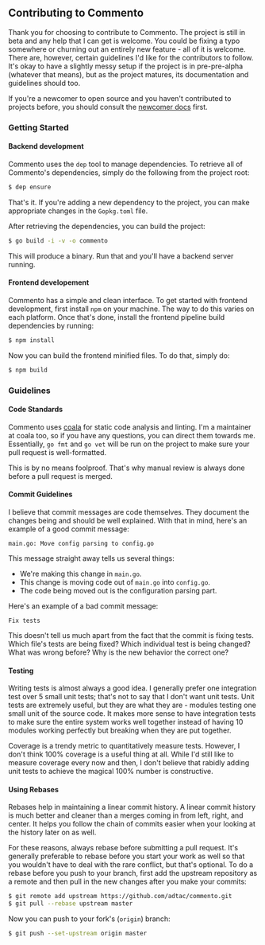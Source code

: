 ## Contributing to Commento

Thank you for choosing to contribute to Commento. The project is still in beta
and any help that I can get is welcome. You could be fixing a typo somewhere or
churning out an entirely new feature - all of it is welcome. There are, however,
certain guidelines I'd like for the contributors to follow. It's okay to have a
slightly messy setup if the project is in pre-pre-alpha (whatever that means),
but as the project matures, its documentation and guidelines should too.

If you're a newcomer to open source and you haven't contributed to projects
before, you should consult the [newcomer docs](newcomers.md) first.

### Getting Started

#### Backend development

Commento uses the `dep` tool to manage dependencies. To retrieve all of
Commento's dependencies, simply do the following from the project root:

```bash
$ dep ensure
```

That's it. If you're adding a new dependency to the project, you can make
appropriate changes in the `Gopkg.toml` file.

After retrieving the dependencies, you can build the project:

```bash
$ go build -i -v -o commento
```

This will produce a binary. Run that and you'll have a backend server running.

#### Frontend developement

Commento has a simple and clean interface. To get started with frontend
development, first install `npm` on your machine. The way to do this varies on
each platform. Once that's done, install the frontend pipeline build
dependencies by running:

```bash
$ npm install
```

Now you can build the frontend minified files. To do that, simply do:

```bash
$ npm build
```

### Guidelines

#### Code Standards

Commento uses [coala](https://coala.io) for static code analysis and linting.
I'm a maintainer at coala too, so if you have any questions, you can direct them
towards me. Essentially, `go fmt` and `go vet` will be run on the project to
make sure your pull request is well-formatted.

This is by no means foolproof. That's why manual review is always done before a
pull request is merged.

#### Commit Guidelines

I believe that commit messages are code themselves. They document the changes
being and should be well explained. With that in mind, here's an example of a
good commit message:

    main.go: Move config parsing to config.go

This message straight away tells us several things:

* We're making this change in `main.go`.
* This change is moving code out of `main.go` into `config.go`.
* The code being moved out is the configuration parsing part.

Here's an example of a bad commit message:

    Fix tests

This doesn't tell us much apart from the fact that the commit is fixing tests.
Which file's tests are being fixed? Which individual test is being changed? What
was wrong before? Why is the new behavior the correct one?

#### Testing

Writing tests is almost always a good idea. I generally prefer one integration
test over 5 small unit tests; that's not to say that I don't want unit tests.
Unit tests are extremely useful, but they are what they are - modules testing
one small unit of the source code. It makes more sense to have integration tests
to make sure the entire system works well together instead of having 10 modules
working perfectly but breaking when they are put together.

Coverage is a trendy metric to quantitatively measure tests. However, I don't
think 100% coverage is a useful thing at all. While I'd still like to measure
coverage every now and then, I don't believe that rabidly adding unit tests to
achieve the magical 100% number is constructive.

#### Using Rebases

Rebases help in maintaining a linear commit history. A linear commit history is
much better and cleaner than a merges coming in from left, right, and center.
It helps you follow the chain of commits easier when your looking at the history
later on as well.

For these reasons, always rebase before submitting a pull request. It's
generally preferable to rebase before you start your work as well so that you
wouldn't have to deal with the rare conflict, but that's optional. To do a
rebase before you push to your branch, first add the upstream repository as a
remote and then pull in the new changes after you make your commits:

```bash
$ git remote add upstream https://github.com/adtac/commento.git
$ git pull --rebase upstream master
```

Now you can push to your fork's (`origin`) branch:

```bash
$ git push --set-upstream origin master
```
